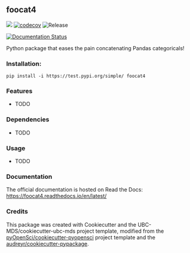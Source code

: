 ## foocat4 

![](https://github.com/ttimbers/foocat4/workflows/build/badge.svg) [![codecov](https://codecov.io/gh/ttimbers/foocat/branch/master/graph/badge.svg)](https://codecov.io/gh/ttimbers/foocat4) ![Release](https://github.com/ttimbers/foocat4/workflows/Release/badge.svg)

[![Documentation Status](https://readthedocs.org/projects/foocat4/badge/?version=latest)](https://foocat4.readthedocs.io/en/latest/?badge=latest)

Python package that eases the pain concatenating Pandas categoricals!

### Installation:

```
pip install -i https://test.pypi.org/simple/ foocat4
```

### Features
- TODO

### Dependencies

- TODO

### Usage

- TODO

### Documentation
The official documentation is hosted on Read the Docs: <https://foocat4.readthedocs.io/en/latest/>

### Credits
This package was created with Cookiecutter and the UBC-MDS/cookiecutter-ubc-mds project template, modified from the [pyOpenSci/cookiecutter-pyopensci](https://github.com/pyOpenSci/cookiecutter-pyopensci) project template and the [audreyr/cookiecutter-pypackage](https://github.com/audreyr/cookiecutter-pypackage).
